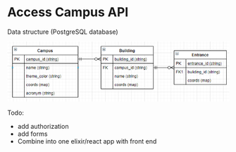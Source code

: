 # Access Campus API

Data structure (PostgreSQL database)

![Database](/assets/static/images/database.PNG)

Todo:
- add authorization
- add forms
- Combine into one elixir/react app with front end
